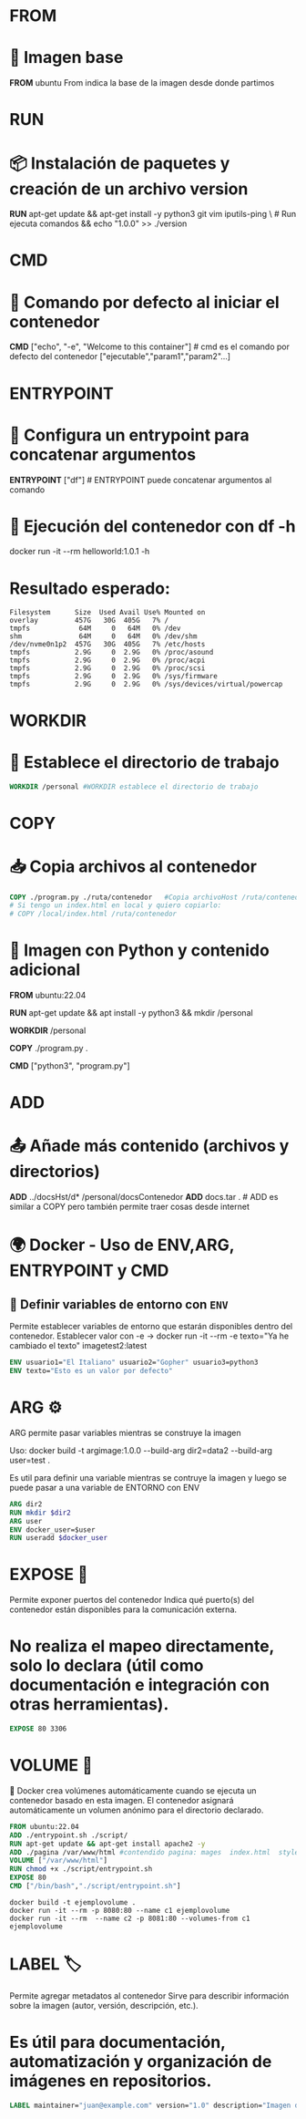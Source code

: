 # FROM
# 🌟 Imagen base
**FROM** ubuntu  From indica la base de la imagen desde donde partimos

# RUN
# 📦 Instalación de paquetes y creación de un archivo version
**RUN** apt-get update && apt-get install -y python3 git vim iputils-ping \  # Run ejecuta comandos
    && echo "1.0.0" >> ./version     

# CMD
# 🚀 Comando por defecto al iniciar el contenedor
**CMD** ["echo", "-e", "Welcome to this container"]  # cmd es el comando por defecto del contenedor ["ejecutable","param1","param2"...]

# ENTRYPOINT
# 🎯 Configura un entrypoint para concatenar argumentos
**ENTRYPOINT** ["df"]  # ENTRYPOINT puede concatenar argumentos al comando

# 🚀 Ejecución del contenedor con df -h
docker run -it --rm helloworld:1.0.1 -h

# Resultado esperado:
```shell
Filesystem      Size  Used Avail Use% Mounted on
overlay         457G   30G  405G   7% /
tmpfs            64M     0   64M   0% /dev
shm              64M     0   64M   0% /dev/shm
/dev/nvme0n1p2  457G   30G  405G   7% /etc/hosts
tmpfs           2.9G     0  2.9G   0% /proc/asound
tmpfs           2.9G     0  2.9G   0% /proc/acpi
tmpfs           2.9G     0  2.9G   0% /proc/scsi
tmpfs           2.9G     0  2.9G   0% /sys/firmware
tmpfs           2.9G     0  2.9G   0% /sys/devices/virtual/powercap
```

# WORKDIR
# 📁 Establece el directorio de trabajo
```dockerfile
WORKDIR /personal #WORKDIR establece el directorio de trabajo
```

# COPY
# 📥 Copia archivos al contenedor
```dockerfile
COPY ./program.py ./ruta/contenedor   #Copia archivoHost /ruta/contenedor
# Si tengo un index.html en local y quiero copiarlo:
# COPY /local/index.html /ruta/contenedor
```
# 🐍 Imagen con Python y contenido adicional
**FROM** ubuntu:22.04

**RUN** apt-get update && apt install -y python3 && mkdir /personal

**WORKDIR** /personal

**COPY** ./program.py .

**CMD** ["python3", "program.py"]


# ADD
# 📤 Añade más contenido (archivos y directorios) 
**ADD** ../docsHst/d* /personal/docsContenedor
**ADD** docs.tar .  # ADD es similar a COPY pero también permite traer cosas desde internet



# 🌍 Docker - Uso de ENV,ARG, ENTRYPOINT y CMD

## 📌 Definir variables de entorno con `ENV`
Permite establecer variables de entorno que estarán disponibles dentro del contenedor.
Establecer valor con -e  -> docker run -it --rm -e texto="Ya he cambiado el texto" imagetest2:latest

```dockerfile
ENV usuario1="El Italiano" usuario2="Gopher" usuario3=python3
ENV texto="Esto es un valor por defecto"


```

# ARG ⚙️
ARG permite pasar variables mientras se construye la imagen

Uso: docker build -t argimage:1.0.0 --build-arg dir2=data2 --build-arg user=test .

Es util para definir una variable mientras se contruye la imagen y luego se puede pasar a una variable de ENTORNO con ENV

```dockerfile
ARG dir2
RUN mkdir $dir2 
ARG user
ENV docker_user=$user
RUN useradd $docker_user 

```

# **EXPOSE** 🐳
Permite exponer puertos del contenedor
Indica qué puerto(s) del contenedor están disponibles para la comunicación externa.
# No realiza el mapeo directamente, solo lo declara (útil como documentación e integración con otras herramientas).
```dockerfile
EXPOSE 80 3306 
```

# VOLUME 📁
🧱 Docker crea volúmenes  automáticamente cuando se ejecuta un contenedor basado en esta imagen.
El contenedor asignará automáticamente un volumen anónimo para el directorio declarado.


```dockerfile
FROM ubuntu:22.04
ADD ./entrypoint.sh ./script/
RUN apt-get update && apt-get install apache2 -y
ADD ./pagina /var/www/html #contendido pagina: mages  index.html  style.css 
VOLUME ["/var/www/html"]
RUN chmod +x ./script/entrypoint.sh
EXPOSE 80
CMD ["/bin/bash","./script/entrypoint.sh"]
```

```shell
docker build -t ejemplovolume .
docker run -it --rm -p 8080:80 --name c1 ejemplovolume
docker run -it --rm  --name c2 -p 8081:80 --volumes-from c1 ejemplovolume
```

# **LABEL** 🏷️
Permite agregar metadatos al contenedor
Sirve para describir información sobre la imagen (autor, versión, descripción, etc.).
# Es útil para documentación, automatización y organización de imágenes en repositorios.
```dockerfile
LABEL maintainer="juan@example.com" version="1.0" description="Imagen de ejemplo con metadatos"
```